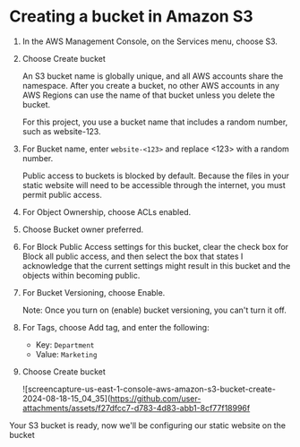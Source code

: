 # Creating a bucket in Amazon S3
1. In the AWS Management Console, on the Services menu, choose S3.
2. Choose Create bucket
   
   An S3 bucket name is globally unique, and all AWS accounts share the namespace. After you create a bucket, no other AWS accounts in any AWS Regions can use the 
   name of that bucket unless you delete the bucket.

   For this project, you use a bucket name that includes a random number, such as website-123.

3. For Bucket name, enter `website-<123>` and replace <123> with a random number.

   Public access to buckets is blocked by default. Because the files in your static website will need to be accessible through the internet, you must permit public 
   access.

4. For Object Ownership, choose ACLs enabled.
5. Choose Bucket owner preferred.
6. For Block Public Access settings for this bucket, clear the check box for Block all public access, and then select the box that states I acknowledge that the 
   current settings might result in this bucket and the objects within becoming public.
7. For Bucket Versioning, choose Enable.
   
   Note: Once you turn on (enable) bucket versioning, you can't turn it off.

8. For Tags, choose Add tag, and enter the following:

   * Key: `Department`
   * Value: `Marketing`

9. Choose Create bucket

    ![screencapture-us-east-1-console-aws-amazon-s3-bucket-create-2024-08-18-15_04_35](https://github.com/user-attachments/assets/f27dfcc7-d783-4d83-abb1-8cf77f18996f

Your S3 bucket is ready, now we'll be configuring our static website on the bucket
      
   
